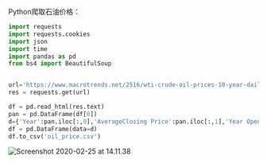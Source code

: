 

Python爬取石油价格：



```python
import requests
import requests.cookies
import json
import time
import pandas as pd
from bs4 import BeautifulSoup


url='https://www.macrotrends.net/2516/wti-crude-oil-prices-10-year-daily-chart'
res = requests.get(url)

df = pd.read_html(res.text)
pan = pd.DataFrame(df[0])
d={'Year':pan.iloc[:,0],'AverageClosing Price':pan.iloc[:,1],'Year Open':pan.iloc[:,2],'Year High':pan.iloc[:,3],'Year Low':pan.iloc[:,4],'Year Close':pan.iloc[:,5],'Annual% Change':pan.iloc[:,6]}
df = pd.DataFrame(data=d)
df.to_csv('oil_price.csv')
```

![Screenshot 2020-02-25 at 14.11.38](https://tva1.sinaimg.cn/large/0082zybpgy1gc8mhf7corj30la0uitd3.jpg)